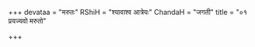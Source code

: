 +++
devataa = "मरुतः"
RShiH = "श्यावाश्व आत्रेयः"
ChandaH = "जगती"
title = "०१ प्रयज्यवो मरुतो"

+++
